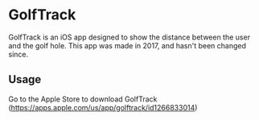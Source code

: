 # GolfTrack
GolfTrack is an iOS app designed to show the distance between the user and the golf hole. This app was made in 2017, and hasn't been changed since.

## Usage
Go to the Apple Store to download GolfTrack (https://apps.apple.com/us/app/golftrack/id1266833014)

